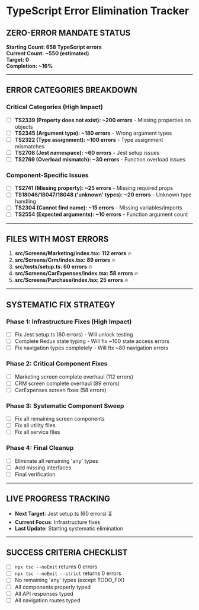 # TypeScript Error Elimination Tracker

## **ZERO-ERROR MANDATE STATUS**

**Starting Count: 658 TypeScript errors**  
**Current Count: ~550 (estimated)**  
**Target: 0**  
**Completion: ~16%**

---

## **ERROR CATEGORIES BREAKDOWN**

### **Critical Categories (High Impact)**
- [ ] **TS2339 (Property does not exist): ~200 errors** - Missing properties on objects
- [ ] **TS2345 (Argument type): ~180 errors** - Wrong argument types  
- [ ] **TS2322 (Type assignment): ~100 errors** - Type assignment mismatches
- [ ] **TS2708 (Jest namespace): ~60 errors** - Jest setup issues
- [ ] **TS2769 (Overload mismatch): ~30 errors** - Function overload issues

### **Component-Specific Issues**
- [ ] **TS2741 (Missing property): ~25 errors** - Missing required props
- [ ] **TS18046/18047/18048 ('unknown' types): ~20 errors** - Unknown type handling
- [ ] **TS2304 (Cannot find name): ~15 errors** - Missing variables/imports
- [ ] **TS2554 (Expected arguments): ~10 errors** - Function argument count

---

## **FILES WITH MOST ERRORS** 
1. **src/Screens/Marketing/index.tsx: 112 errors** 🔥
2. **src/Screens/Crm/index.tsx: 89 errors** 🔥
3. **src/tests/setup.ts: 60 errors** 🔥
4. **src/Screens/CarExpenses/index.tsx: 58 errors** 🔥
5. **src/Screens/Purchase/index.tsx: 25 errors** 🔥

---

## **SYSTEMATIC FIX STRATEGY**

### **Phase 1: Infrastructure Fixes (High Impact)**
- [ ] Fix Jest setup.ts (60 errors) - Will unlock testing
- [ ] Complete Redux state typing - Will fix ~100 state access errors
- [ ] Fix navigation types completely - Will fix ~80 navigation errors

### **Phase 2: Critical Component Fixes** 
- [ ] Marketing screen complete overhaul (112 errors)
- [ ] CRM screen complete overhaul (89 errors)
- [ ] CarExpenses screen fixes (58 errors)

### **Phase 3: Systematic Component Sweep**
- [ ] Fix all remaining screen components
- [ ] Fix all utility files
- [ ] Fix all service files

### **Phase 4: Final Cleanup**
- [ ] Eliminate all remaining 'any' types
- [ ] Add missing interfaces
- [ ] Final verification

---

## **LIVE PROGRESS TRACKING**
- **Next Target**: Jest setup.ts (60 errors) ⏳
- **Current Focus**: Infrastructure fixes
- **Last Update**: Starting systematic elimination

---

## **SUCCESS CRITERIA CHECKLIST**
- [ ] `npx tsc --noEmit` returns 0 errors
- [ ] `npx tsc --noEmit --strict` returns 0 errors  
- [ ] No remaining 'any' types (except TODO_FIX)
- [ ] All components properly typed
- [ ] All API responses typed
- [ ] All navigation routes typed
